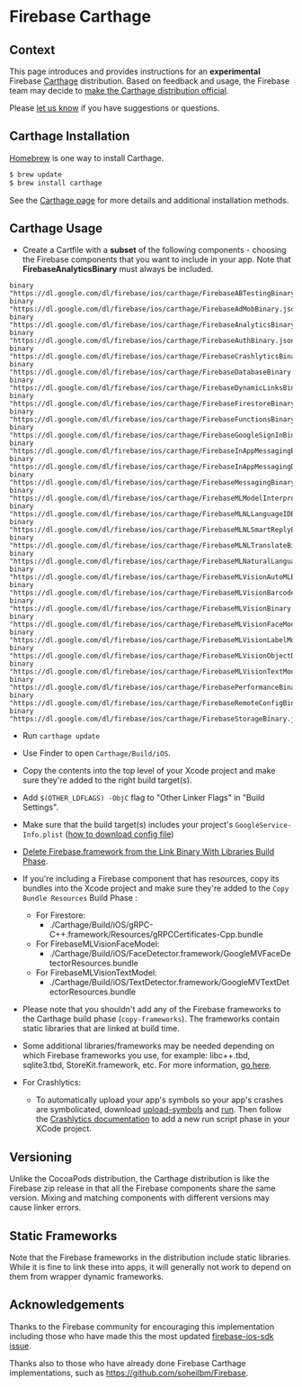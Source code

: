 # Firebase Carthage

## Context

This page introduces and provides instructions for an **experimental** Firebase
[Carthage](https://github.com/Carthage/Carthage) distribution. Based on
feedback and usage, the Firebase team may decide to [make the Carthage
distribution official](https://github.com/firebase/firebase-ios-sdk/issues/1862).

Please [let us know](https://github.com/firebase/firebase-ios-sdk/issues) if you
have suggestions or questions.

## Carthage Installation

[Homebrew](http://brew.sh/) is one way to install Carthage.

```bash
$ brew update
$ brew install carthage
```

See the
[Carthage page](https://github.com/Carthage/Carthage#installing-carthage) for
more details and additional installation methods.

## Carthage Usage

- Create a Cartfile with a **subset** of the following components - choosing the
Firebase components that you want to include in your app. Note that
**FirebaseAnalyticsBinary** must always be included.
```
binary "https://dl.google.com/dl/firebase/ios/carthage/FirebaseABTestingBinary.json"
binary "https://dl.google.com/dl/firebase/ios/carthage/FirebaseAdMobBinary.json"
binary "https://dl.google.com/dl/firebase/ios/carthage/FirebaseAnalyticsBinary.json"
binary "https://dl.google.com/dl/firebase/ios/carthage/FirebaseAuthBinary.json"
binary "https://dl.google.com/dl/firebase/ios/carthage/FirebaseCrashlyticsBinary.json"
binary "https://dl.google.com/dl/firebase/ios/carthage/FirebaseDatabaseBinary.json"
binary "https://dl.google.com/dl/firebase/ios/carthage/FirebaseDynamicLinksBinary.json"
binary "https://dl.google.com/dl/firebase/ios/carthage/FirebaseFirestoreBinary.json"
binary "https://dl.google.com/dl/firebase/ios/carthage/FirebaseFunctionsBinary.json"
binary "https://dl.google.com/dl/firebase/ios/carthage/FirebaseGoogleSignInBinary.json"
binary "https://dl.google.com/dl/firebase/ios/carthage/FirebaseInAppMessagingBinary.json"
binary "https://dl.google.com/dl/firebase/ios/carthage/FirebaseInAppMessagingDisplayBinary.json"
binary "https://dl.google.com/dl/firebase/ios/carthage/FirebaseMessagingBinary.json"
binary "https://dl.google.com/dl/firebase/ios/carthage/FirebaseMLModelInterpreterBinary.json"
binary "https://dl.google.com/dl/firebase/ios/carthage/FirebaseMLNLLanguageIDBinary.json"
binary "https://dl.google.com/dl/firebase/ios/carthage/FirebaseMLNLSmartReplyBinary.json"
binary "https://dl.google.com/dl/firebase/ios/carthage/FirebaseMLNLTranslateBinary.json"
binary "https://dl.google.com/dl/firebase/ios/carthage/FirebaseMLNaturalLanguageBinary.json"
binary "https://dl.google.com/dl/firebase/ios/carthage/FirebaseMLVisionAutoMLBinary.json"
binary "https://dl.google.com/dl/firebase/ios/carthage/FirebaseMLVisionBarcodeModelBinary.json"
binary "https://dl.google.com/dl/firebase/ios/carthage/FirebaseMLVisionBinary.json"
binary "https://dl.google.com/dl/firebase/ios/carthage/FirebaseMLVisionFaceModelBinary.json"
binary "https://dl.google.com/dl/firebase/ios/carthage/FirebaseMLVisionLabelModelBinary.json"
binary "https://dl.google.com/dl/firebase/ios/carthage/FirebaseMLVisionObjectDetectionBinary.json"
binary "https://dl.google.com/dl/firebase/ios/carthage/FirebaseMLVisionTextModelBinary.json"
binary "https://dl.google.com/dl/firebase/ios/carthage/FirebasePerformanceBinary.json"
binary "https://dl.google.com/dl/firebase/ios/carthage/FirebaseRemoteConfigBinary.json"
binary "https://dl.google.com/dl/firebase/ios/carthage/FirebaseStorageBinary.json"
```
- Run `carthage update`
- Use Finder to open `Carthage/Build/iOS`.
- Copy the contents into the top level of your Xcode project and make sure
    they're added to the right build target(s).
- Add `$(OTHER_LDFLAGS) -ObjC` flag to "Other Linker Flags" in "Build Settings".
- Make sure that the build target(s) includes your project's `GoogleService-Info.plist`
 ([how to download config file](https://support.google.com/firebase/answer/7015592))
- [Delete Firebase.framework from the Link Binary With Libraries Build Phase](https://github.com/firebase/firebase-ios-sdk/issues/911#issuecomment-372455235).
- If you're including a Firebase component that has resources, copy its bundles
    into the Xcode project and make sure they're added to the
    `Copy Bundle Resources` Build Phase :
    - For Firestore:
        - ./Carthage/Build/iOS/gRPC-C++.framework/Resources/gRPCCertificates-Cpp.bundle
    - For FirebaseMLVisionFaceModel:
        - ./Carthage/Build/iOS/FaceDetector.framework/GoogleMVFaceDetectorResources.bundle
    - For FirebaseMLVisionTextModel:
        - ./Carthage/Build/iOS/TextDetector.framework/GoogleMVTextDetectorResources.bundle

- Please note that you shouldn't add any of the Firebase frameworks to the Carthage build phase
 (`copy-frameworks`). The frameworks contain static libraries that are linked at build time.

- Some additional libraries/frameworks may be needed depending on which Firebase frameworks you
 use, for example: libc++.tbd, sqlite3.tbd, StoreKit.framework, etc. For more information,
 [go here](https://github.com/firebase/firebase-ios-sdk/issues/9#issuecomment-387947163).

- For Crashlytics:
    - To automatically upload your app's symbols so your app's crashes are symbolicated, download
     [upload-symbols](https://github.com/firebase/firebase-ios-sdk/raw/master/Crashlytics/upload-symbols)
     and [run](https://github.com/firebase/firebase-ios-sdk/raw/master/Crashlytics/run).
     Then follow the [Crashlytics documentation](https://firebase.google.com/docs/crashlytics/get-started-new-sdk?platform=ios)
     to add a new run script phase in your XCode project.

## Versioning

Unlike the CocoaPods distribution, the Carthage distribution is like the
Firebase zip release in that all the Firebase components share the same version.
Mixing and matching components with different versions may cause linker errors.

## Static Frameworks

Note that the Firebase frameworks in the distribution include static libraries.
While it is fine to link these into apps, it will generally not work to depend
on them from wrapper dynamic frameworks.

## Acknowledgements

Thanks to the Firebase community for encouraging this implementation including
those who have made this the most updated
[firebase-ios-sdk](https://github.com/firebase/firebase-ios-sdk)
[issue](https://github.com/firebase/firebase-ios-sdk/issues/9).

Thanks also to those who have already done Firebase Carthage implementations,
such as https://github.com/soheilbm/Firebase.
